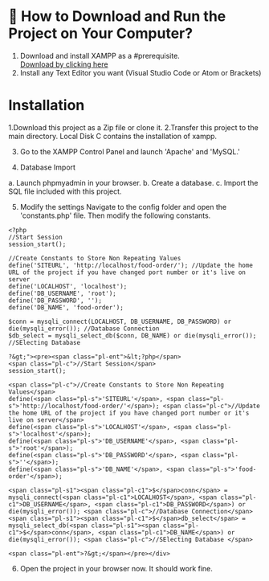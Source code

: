 
# 📖 How to Download and Run the Project on Your Computer?

1. Download and install XAMPP as a #prerequisite. <br>
<a href="doc:introduction" target="_blank">Download by clicking here</a>
2. Install any Text Editor you want (Visual Studio Code or Atom or Brackets)

# Installation
1.Download this project as a Zip file or clone it.
2.Transfer this project to the main directory.
Local Disk C contains the installation of xampp.

3. Go to the XAMPP Control Panel and launch 'Apache' and 'MySQL.'

4. Database Import

a. Launch phpmyadmin in your browser.
b. Create a database.
c. Import the SQL file included with this project.

5. Modify the settings
Navigate to the config folder and open the 'constants.php' file. Then modify the following constants.
```shell
<?php 
//Start Session
session_start();

//Create Constants to Store Non Repeating Values
define('SITEURL', 'http://localhost/food-order/'); //Update the home URL of the project if you have changed port number or it's live on server
define('LOCALHOST', 'localhost');
define('DB_USERNAME', 'root');
define('DB_PASSWORD', '');
define('DB_NAME', 'food-order');
    
$conn = mysqli_connect(LOCALHOST, DB_USERNAME, DB_PASSWORD) or die(mysqli_error()); //Database Connection
$db_select = mysqli_select_db($conn, DB_NAME) or die(mysqli_error()); //SElecting Database 

?&gt;"><pre><span class="pl-ent">&lt;?php</span> 
<span class="pl-c">//Start Session</span>
session_start();

<span class="pl-c">//Create Constants to Store Non Repeating Values</span>
define(<span class="pl-s">'SITEURL'</span>, <span class="pl-s">'http://localhost/food-order/'</span>); <span class="pl-c">//Update the home URL of the project if you have changed port number or it's live on server</span>
define(<span class="pl-s">'LOCALHOST'</span>, <span class="pl-s">'localhost'</span>);
define(<span class="pl-s">'DB_USERNAME'</span>, <span class="pl-s">'root'</span>);
define(<span class="pl-s">'DB_PASSWORD'</span>, <span class="pl-s">''</span>);
define(<span class="pl-s">'DB_NAME'</span>, <span class="pl-s">'food-order'</span>);
    
<span class="pl-s1"><span class="pl-c1">$</span>conn</span> = mysqli_connect(<span class="pl-c1">LOCALHOST</span>, <span class="pl-c1">DB_USERNAME</span>, <span class="pl-c1">DB_PASSWORD</span>) or die(mysqli_error()); <span class="pl-c">//Database Connection</span>
<span class="pl-s1"><span class="pl-c1">$</span>db_select</span> = mysqli_select_db(<span class="pl-s1"><span class="pl-c1">$</span>conn</span>, <span class="pl-c1">DB_NAME</span>) or die(mysqli_error()); <span class="pl-c">//SElecting Database </span>

<span class="pl-ent">?&gt;</span></pre></div>
```
6. Open the project in your browser now. It should work fine.

